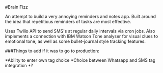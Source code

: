 #Brain Fizz

An attempt to build a very annoying reminders and notes app. Built around the idea that repetitious reminders of tasks are most effective.

Uses Twilio API to send SMS's at regular daily intervals via cron jobs. Also implements a connection with IBM Watson Tone analyser for visual clues to emotional tone, as well as some bullet-journal style tracking features.

###Things to add if it was to go to production:

*Ability to enter own tag choice
*Choice between Whatsapp and SMS tag integration
*?
